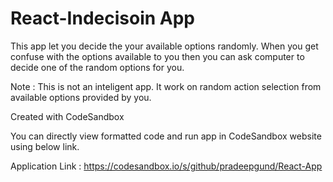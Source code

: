 # React-Indecisoin App

This app let you decide the your available options randomly. When you get confuse with the options available to you then you can 
ask computer to decide one of the random options for you.

Note : This is not an inteligent app. It work on random action selection from available options provided by you.

Created with CodeSandbox

You can directly view formatted code and run app in CodeSandbox website using below link. 

Application Link : https://codesandbox.io/s/github/pradeepgund/React-App

